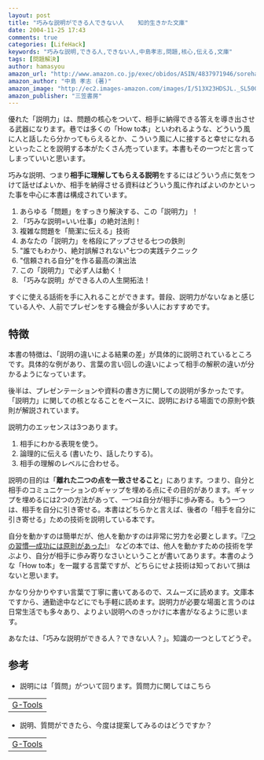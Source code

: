 ```yaml
---
layout: post
title: "巧みな説明ができる人できない人    知的生きかた文庫"
date: 2004-11-25 17:43
comments: true
categories: [LifeHack]
keywords: "巧みな説明,できる人,できない人,中島孝志,問題,核心,伝える,文庫"
tags: [問題解決]
author: hamasyou
amazon_url: "http://www.amazon.co.jp/exec/obidos/ASIN/4837971946/sorehabooks-22"
amazon_author: "中島 孝志 (著)"
amazon_image: "http://ec2.images-amazon.com/images/I/513X23HDSJL._SL500_AA300_.jpg"
amazon_publisher: "三笠書房"
---
```


優れた「説明力」は、問題の核心をついて、相手に納得できる答えを導き出させる武器になります。巷では多くの「How to本」といわれるような、どういう風に人と話したら分かってもらえるとか、こういう風に人に接すると幸せになれるといったことを説明する本がたくさん売っています。本書もその一つだと言ってしまっていいと思います。

巧みな説明、つまり<b>相手に理解してもらえる説明</b>をするにはどういう点に気をつけて話せばよいか、相手を納得させる資料はどういう風に作ればよいのかといった事を中心に本書は構成されています。

<ol><li>あらゆる「問題」をすっきり解決する、この「説明力」！</li>
<li>「巧みな説明=いい仕事」の絶対法則！</li>
<li>複雑な問題を「簡潔に伝える」技術</li>
<li>あなたの「説明力」を格段にアップさせる七つの鉄則</li>
<li>&quot;誰でもわかり、絶対誤解されない&quot;七つの実践テクニック</li>
<li>&quot;信頼される自分&quot;を作る最高の演出法</li>
<li>この「説明力」で必ず人は動く！</li>
<li>「巧みな説明」ができる人の人生開拓法！</li></ol>

すぐに使える話術を手に入れることができます。普段、説明力がないなぁと感じている人や、人前でプレゼンをする機会が多い人におすすめです。


<!-- more -->

<h2>特徴</h2>

本書の特徴は、「説明の違いによる結果の差」が具体的に説明されているところです。具体的な例があり、言葉の言い回しの違いによって相手の解釈の違いが分かるようになっています。

後半は、プレゼンテーションや資料の書き方に関しての説明が多かったです。「説明力」に関しての核となることをベースに、説明における場面での原則や鉄則が解説されています。

説明力のエッセンスは3つあります。

<ol style="margin-top:0px"><li>相手にわかる表現を使う。</li>
<li>論理的に伝える (書いたり、話したりする)。</li>
<li>相手の理解のレベルに合わせる。</li></ol>

説明の目的は「<strong>離れた二つの点を一致させること</strong>」にあります。つまり、自分と相手のコミュニケーションのギャップを埋める点にその目的があります。ギャップを埋めるには2つの方法があって、一つは自分が相手に歩み寄る。もう一つは、相手を自分に引き寄せる。本書はどちらかと言えば、後者の「相手を自分に引き寄せる」ための技術を説明している本です。

自分を動かすのは簡単だが、他人を動かすのは非常に労力を必要とします。『<a href="http://www.amazon.co.jp/exec/obidos/ASIN/4906638015/sorehabooks-22" rel="external nofollow">7つの習慣―成功には原則があった!</a>』 などの本では、他人を動かすための技術を学ぶより、自分が相手に歩み寄りなさいということが書いてあります。本書のような「How to本」を一蹴する言葉ですが、どちらにせよ技術は知っておいて損はないと思います。

かなり分かりやすい言葉で丁寧に書いてあるので、スムーズに読めます。文庫本ですから、通勤途中などにでも手軽に読めます。説明力が必要な場面と言うのは日常生活でも多々あり、よりよい説明へのきっかけに本書がなるように思います。

あなたは、「巧みな説明ができる人？できない人？」。知識の一つとしてどうぞ。

<h2>参考</h2>

+ 説明には「質問」がついて回ります。質問力に関してはこちら

<div class="rakuten"><table width="400" border="0" cellpadding="5"><tr><td colspan="2"><a href="http://www.amazon.co.jp/exec/obidos/ASIN/4837971601/sorehabooks-22/" rel="external nofollow">G-Tools</a></font><br /></td></tr></table></div>

+ 説明、質問ができたら、今度は提案してみるのはどうですか？

<div class="rakuten"><table width="400" border="0" cellpadding="5"><tr><td colspan="2"><a href="http://www.amazon.co.jp/exec/obidos/ASIN/4837973264/sorehabooks-22/" rel="external nofollow">G-Tools</a></font><br /></td></tr></table></div>




